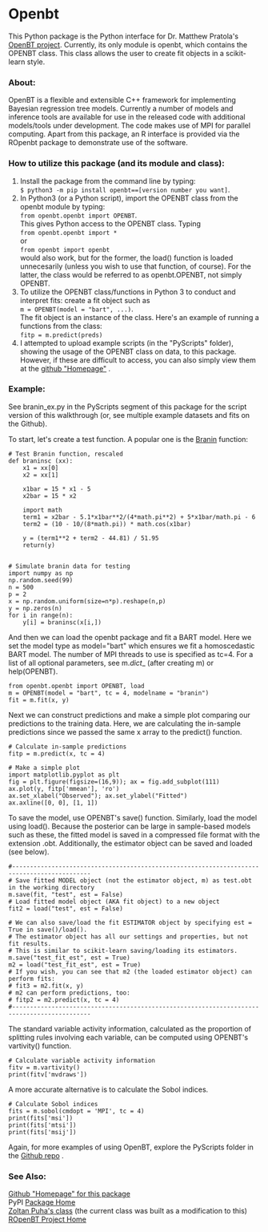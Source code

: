# Openbt

This Python package is the Python interface for Dr. Matthew Pratola's [OpenBT project](https://bitbucket.org/mpratola/openbt/wiki/Home). Currently, its only module is openbt, which contains the OPENBT class. This class allows the user to create fit objects in a scikit-learn style.

### About:  

OpenBT is a flexible and extensible C++ framework for implementing Bayesian regression tree models. Currently a number of models and inference tools are available for use in the released code with additional models/tools under development. The code makes use of MPI for parallel computing. Apart from this package, an R interface is provided via the ROpenbt package to demonstrate use of the software.

### How to utilize this package (and its module and class):

1. Install the package from the command line by typing:  
`$ python3 -m pip install openbt==[version number you want]`.   
2. In Python3 (or a Python script), import the OPENBT class from the openbt module by typing:  
`from openbt.openbt import OPENBT`.  
This gives Python access to the OPENBT class. Typing  
`from openbt.openbt import *`  
or  
`from openbt import openbt`  
would also work, but for the former, the load() function is loaded unnecesarily (unless you wish to use that function, of course). For the latter, the class would be referred to as openbt.OPENBT, not simply OPENBT.  
3. To utilize the OPENBT class/functions in Python 3 to conduct and interpret fits: create a fit object such as  
`m = OPENBT(model = "bart", ...)`.  
The fit object is an instance of the class. Here's an example of running a functions from the class:  
`fitp = m.predict(preds)`
4. I attempted to upload example scripts (in the "PyScripts" folder), showing the usage of the OPENBT class on data, to this package. However, if these are difficult to access, you can also simply view them at the [github "Homepage"](https://github.com/cavan33/openbt_py) .  

### Example:
See branin_ex.py in the PyScripts segment of this package for the script version of this walkthrough (or, see multiple example datasets and fits on the Github).

To start, let's create a test function. A popular one is the [Branin](https://www.sfu.ca/~ssurjano/branin.html) function:
```
# Test Branin function, rescaled
def braninsc (xx):
    x1 = xx[0]
    x2 = xx[1]
    
    x1bar = 15 * x1 - 5
    x2bar = 15 * x2
    
    import math
    term1 = x2bar - 5.1*x1bar**2/(4*math.pi**2) + 5*x1bar/math.pi - 6
    term2 = (10 - 10/(8*math.pi)) * math.cos(x1bar)
    
    y = (term1**2 + term2 - 44.81) / 51.95
    return(y)


# Simulate branin data for testing
import numpy as np
np.random.seed(99)
n = 500
p = 2
x = np.random.uniform(size=n*p).reshape(n,p)
y = np.zeros(n)
for i in range(n):
    y[i] = braninsc(x[i,])
```
And then we can load the openbt package and fit a BART model. Here we set the model type as model="bart" which ensures we fit a homoscedastic BART model. The number of MPI threads to use is specified as tc=4. For a list of all optional parameters, see m._dict__ (after creating m) or help(OPENBT).

```
from openbt.openbt import OPENBT, load
m = OPENBT(model = "bart", tc = 4, modelname = "branin")
fit = m.fit(x, y)
```
Next we can construct predictions and make a simple plot comparing our predictions to the training data. Here, we are calculating the in-sample predictions since we passed the same x array to the predict() function.
```
# Calculate in-sample predictions
fitp = m.predict(x, tc = 4)

# Make a simple plot
import matplotlib.pyplot as plt
fig = plt.figure(figsize=(16,9)); ax = fig.add_subplot(111)
ax.plot(y, fitp['mmean'], 'ro')
ax.set_xlabel("Observed"); ax.set_ylabel("Fitted")
ax.axline([0, 0], [1, 1])
```
To save the model, use OPENBT's save() function. Similarly, load the model using load(). Because the posterior can be large in sample-based models such as these, the fitted model is saved in a compressed file format with the extension .obt. Additionally, the estimator object can be saved and loaded (see below).
```
#--------------------------------------------------------------------------------------------
# Save fitted MODEL object (not the estimator object, m) as test.obt in the working directory
m.save(fit, "test", est = False)
# Load fitted model object (AKA fit object) to a new object
fit2 = load("test", est = False)

# We can also save/load the fit ESTIMATOR object by specifying est = True in save()/load().
# The estimator object has all our settings and properties, but not fit results. 
# This is similar to scikit-learn saving/loading its estimators.
m.save("test_fit_est", est = True)
m2 = load("test_fit_est", est = True)
# If you wish, you can see that m2 (the loaded estimator object) can perform fits:
# fit3 = m2.fit(x, y)
# m2 can perform predictions, too:
# fitp2 = m2.predict(x, tc = 4)
#--------------------------------------------------------------------------------------------
```
The standard variable activity information, calculated as the proportion of splitting rules involving each variable, can be computed using OPENBT's vartivity() function.
```
# Calculate variable activity information
fitv = m.vartivity()
print(fitv['mvdraws'])
```
A more accurate alternative is to calculate the Sobol indices.
```
# Calculate Sobol indices
fits = m.sobol(cmdopt = 'MPI', tc = 4)
print(fits['msi'])
print(fits['mtsi'])
print(fits['msij'])
```
Again, for more examples of using OpenBT, explore the PyScripts folder in the [Github repo](https://github.com/cavan33/openbt_py) .

### See Also: 
[Github "Homepage" for this package](https://github.com/cavan33/openbt_py)  
PyPI [Package Home](https://pypi.org/project/openbt/)  
[Zoltan Puha's class](https://github.com/Nth-iteration-labs/openbt-python) (the current class was built as a modification to this)  
[ROpenBT Project Home](https://bitbucket.org/mpratola/openbt/wiki/Home)  

